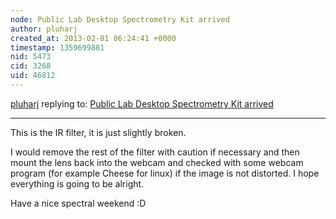 ```yaml
---
node: Public Lab Desktop Spectrometry Kit arrived
author: pluharj
created_at: 2013-02-01 06:24:41 +0000
timestamp: 1359699881
nid: 5473
cid: 3268
uid: 46812
---
```




[pluharj](../profile/pluharj) replying to: [Public Lab Desktop Spectrometry Kit arrived](../notes/pluharj/1-8-2013/public-lab-desktop-spectrometry-kit-arrived)

----
This is the IR filter, it is just slightly broken.

I would remove the rest of the filter with caution if necessary and then mount the lens back into the webcam and checked with some webcam program (for example Cheese for linux) if the image is not distorted. I hope everything is going to be alright.

Have a nice spectral weekend :D